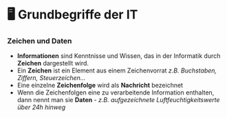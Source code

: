 # 🖥 Grundbegriffe der IT

### Zeichen und Daten

- **Informationen** sind Kenntnisse und Wissen, das in der Informatik durch **Zeichen** dargestellt wird.
- Ein **Zeichen** ist ein Element aus einem Zeichenvorrat *z.B. Buchstaben, Ziffern, Steuerzeichen...*
- Eine einzelne **Zeichenfolge** wird als **Nachricht** bezeichnet
- Wenn die Zeichenfolgen eine zu verarbeitende Information enthalten, dann nennt man sie **Daten** - *z.B. aufgezeichnete Luftfeuchtigkeitswerte über 24h hinweg*

